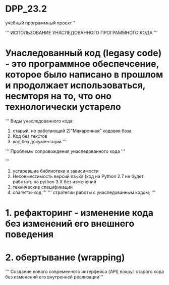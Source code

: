 # DPP_23.2
учебный программный проект "

''' ИСПОЛЬЗОВАНИЕ УНАСЛЕДОВАННОГО ПРОГРАММНОГО КОДА '''
# Унаследованный код (legasy code) - это программное обеспечсение, которое было написано в прошлом и продолжает использоваться, несмторя на то, что оно технологически устарело
'''
Виды унаследованного кода:
1) старый, но работающий
2)"Макаронная" кодовая база
3) Код без текстов
3) код без документации
'''

''' Проблемы сопровождения унаследованного кода '''

'''
1. устаревшие библиотеки и зависимости
2. Несовместимость версий языка (код на Python 2.7 не будет работать на python 3.X без изменений
3. технические спецификации
4. спагетти-код
'''
''' стратегии работы с унаследованным кодом; '''
# 1. рефакторинг - изменение кода без изменений его внешнего поведения
# 2. обертывание (wrapping)
''' Создание нового современного интерфейса (API) вокруг старого кода без изменений его внутренней реализации'''

